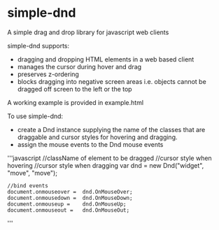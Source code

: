 simple-dnd
==========

A simple drag and drop library for javascript web clients

simple-dnd supports:
- dragging and dropping HTML elements in a web based client
- manages the cursor during hover and drag
- preserves z-ordering
- blocks dragging into negative screen areas i.e. objects cannot be dragged off screen to the left or the top

A working example is provided in example.html

To use simple-dnd:
- create a Dnd instance supplying the name of the classes that are draggable and cursor styles for hovering and dragging.
- assign the mouse events to the Dnd mouse events

'''javascript
	//className of element to be dragged
	//cursor style when hovering
	//cursor style when dragging
	var dnd = new Dnd("widget", "move", "move");
	
	//bind events
	document.onmouseover = 	dnd.OnMouseOver;
	document.onmousedown = 	dnd.OnMouseDown;
	document.onmouseup = 	dnd.OnMouseUp;
	document.onmouseout = 	dnd.OnMouseOut;
'''